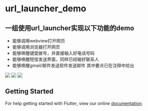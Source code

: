 # url_launcher_demo

## 一组使用url_launcher实现以下功能的demo
- 能够调用webview打开网页
- 能够调用浏览器打开网页
- 能够唤醒键盘拨号，并直接输入好电话号码
- 能够唤醒短信发送界面，同样已经输好联系人
- 能够唤醒gmail/邮件发送软件发送邮件
  其中要点已在注释中给出
  
![](https://user-gold-cdn.xitu.io/2018/9/18/165ec5d14697b759?w=362&h=640&f=gif&s=459186)
![](https://user-gold-cdn.xitu.io/2018/9/18/165ec5d3b3ef7b73?w=362&h=640&f=gif&s=503021)
![](https://user-gold-cdn.xitu.io/2018/9/18/165ec5dac1810db3?w=362&h=640&f=gif&s=1824992)

## Getting Started

For help getting started with Flutter, view our online
[documentation](https://flutter.io/).
